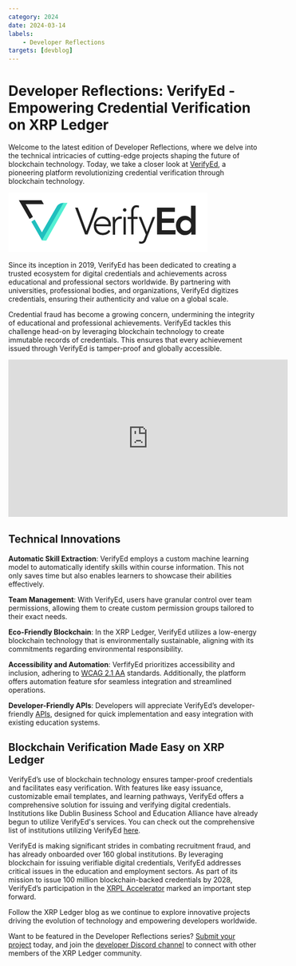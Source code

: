 ```yaml
---
category: 2024
date: 2024-03-14
labels:
    - Developer Reflections
targets: [devblog]
---
```

# Developer Reflections: VerifyEd - Empowering Credential Verification on XRP Ledger 

Welcome to the latest edition of Developer Reflections, where we delve into the technical intricacies of cutting-edge projects shaping the future of blockchain technology. Today, we take a closer look at [VerifyEd](https://www.verifyed.io/), a pioneering platform revolutionizing credential verification through blockchain technology. 


<!-- BREAK -->

![Screenshot: VerifyEd](/blog/img/dev-reflections-verifyed-logo.png)

Since its inception in 2019, VerifyEd has been dedicated to creating a trusted ecosystem for digital credentials and achievements across educational and professional sectors worldwide. By partnering with universities, professional bodies, and organizations, VerifyEd digitizes credentials, ensuring their authenticity and value on a global scale. 

Credential fraud has become a growing concern, undermining the integrity of educational and professional achievements. VerifyEd tackles this challenge head-on by leveraging blockchain technology to create immutable records of credentials. This ensures that every achievement issued through VerifyEd is tamper-proof and globally accessible.

<iframe width="560" height="315" src="https://www.youtube.com/embed/kriw0SDzhiw?si=Uud5ewQADbuMY2tU" title="YouTube video player" frameborder="0" allow="accelerometer; autoplay; clipboard-write; encrypted-media; gyroscope; picture-in-picture; web-share" allowfullscreen></iframe>

## Technical Innovations

**Automatic Skill Extraction**: VerifyEd employs a custom machine learning model to automatically identify skills within course information. This not only saves time but also enables learners to showcase their abilities effectively. 

**Team Management**: With VerifyEd, users have granular control over team permissions, allowing them to create custom permission groups tailored to their exact needs. 

**Eco-Friendly Blockchain**: In the XRP Ledger, VerifyEd utilizes a low-energy blockchain technology that is environmentally sustainable, aligning with its commitments regarding environmental responsibility.

**Accessibility and Automation**: VerfifyEd prioritizes accessibility and inclusion, adhering to [WCAG 2.1 AA](https://www.w3.org/WAI/WCAG22/quickref/?versions=2.1) standards. Additionally, the platform offers automation feature sfor seamless integration and streamlined operations. 

**Developer-Friendly APIs**: Developers will appreciate VerifyEd’s developer-friendly [APIs](https://documenter.getpostman.com/view/15297252/UVJhBtg5), designed for quick implementation and easy integration with existing education systems.


## Blockchain Verification Made Easy on XRP Ledger

VerifyEd’s use of blockchain technology ensures tamper-proof credentials and facilitates easy verification. With features like easy issuance, customizable email templates, and learning pathways, VerifyEd offers a comprehensive solution for issuing and verifying digital credentials. Institutions like Dublin Business School and Education Alliance have already begun to utilize VerifyEd's services. You can check out the comprehensive list of institutions utilizing VerifyEd [here](https://www.verifyed.io/institutions).

VerifyEd is making significant strides in combating recruitment fraud, and has already onboarded over 160 global institutions. By leveraging blockchain for issuing verifiable digital credentials, VerifyEd addresses critical issues in the education and employment sectors. As part of its mission to issue 100 million blockchain-backed credentials by 2028, VerifyEd’s participation in the [XRPL Accelerator](https://medium.com/ripplexdev/accelerator-demo-day-recap-unveiling-the-future-of-innovation-on-xrpl-ac1087af61be) marked an important step forward.

Follow the XRP Ledger blog as we continue to explore innovative projects driving the evolution of technology and empowering developers worldwide. 

Want to be featured in the Developer Reflections series? [Submit your project](https://xrpl.org/contribute.html#xrpl-blog) today, and join the [developer Discord channel](https://discord.gg/sfX3ERAMjH) to connect with other members of the XRP Ledger community.

